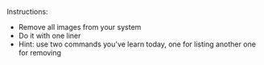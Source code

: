 Instructions:

- Remove all images from your system
- Do it with one liner
- Hint: use two commands you've learn today, one for listing another one for removing